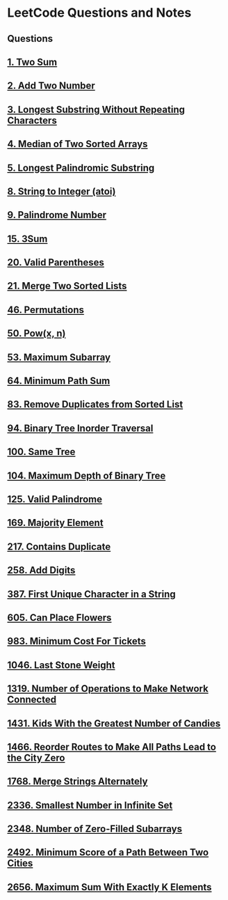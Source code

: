 # LeetCode Questions and Notes

## Questions

## [1. Two Sum](/DSA%20Practice/LeetCode/1.%20Two%20Sum/README.md)

## [2. Add Two Number](/DSA%20Practice/LeetCode/2.%20Add%20Two%20Number/README.md)

## [3. Longest Substring Without Repeating Characters](/DSA%20Practice/LeetCode/3.%20Longest%20Substring%20Without%20Repeating%20Characters/README.md)

## [4. Median of Two Sorted Arrays](/DSA%20Practice/LeetCode/4.%20Median%20of%20Two%20Sorted%20Arrays/README.md)

## [5. Longest Palindromic Substring](/DSA%20Practice/LeetCode/5.%20Longest%20Palindromic%20Substring/README.md)

## [8. String to Integer (atoi)](/DSA%20Practice/LeetCode/8.%20String%20to%20Integer%20(atoi)/README.md)

## [9. Palindrome Number](/DSA%20Practice/LeetCode/9.%20Palindrome%20Number/README.md)

## [15. 3Sum](/DSA%20Practice/LeetCode/15.%203Sum/README.md)

## [20. Valid Parentheses](/DSA%20Practice/LeetCode/20.%20Valid%20Parentheses/README.md)

## [21. Merge Two Sorted Lists](/DSA%20Practice/LeetCode/21.%20Merge%20Two%20Sorted%20Lists/README.md)

## [46. Permutations](/DSA%20Practice/LeetCode/46.%20Permutations/README.md)

## [50. Pow(x, n)](/DSA%20Practice/LeetCode//50.%20Pow(x%2C%20n)//README.md)

## [53. Maximum Subarray](/DSA%20Practice/LeetCode/53.%20Maximum%20Subarray/README.md)

## [64. Minimum Path Sum](/DSA%20Practice/LeetCode/64.%20Minimum%20Path%20Sum/README.md)

## [83. Remove Duplicates from Sorted List](/DSA%20Practice/LeetCode/83.%20Remove%20Duplicates%20from%20Sorted%20List/README.md)

## [94. Binary Tree Inorder Traversal](/DSA%20Practice/LeetCode/94.%20Binary%20Tree%20Inorder%20Traversal/README.md)

## [100. Same Tree](/DSA%20Practice/LeetCode/100.%20Same%20Tree/README.md)

## [104. Maximum Depth of Binary Tree](/DSA%20Practice/LeetCode/104.%20Maximum%20Depth%20of%20Binary%20Tree/README.md)

## [125. Valid Palindrome](/DSA%20Practice/LeetCode/125.%20Valid%20Palindrome/README.md)

## [169. Majority Element](/DSA%20Practice/LeetCode/169.%20Majority%20Element/README.md)

## [217. Contains Duplicate](/DSA%20Practice/LeetCode/217.%20Contains%20Duplicate/README.md)

## [258. Add Digits](/DSA%20Practice/LeetCode/258.%20Add%20Digits/README.md)

## [387. First Unique Character in a String](/DSA%20Practice/LeetCode/387.%20First%20Unique%20Character%20in%20a%20String/README.md)

## [605. Can Place Flowers](/DSA%20Practice/LeetCode/605.%20Can%20Place%20Flowers/README.md)

## [983. Minimum Cost For Tickets](/DSA%20Practice/LeetCode/983.%20Minimum%20Cost%20For%20Tickets/README.md)

## [1046. Last Stone Weight](/DSA%20Practice/LeetCode/1046.%20Last%20Stone%20Weight/README.md)

## [1319. Number of Operations to Make Network Connected](/DSA%20Practice/LeetCode/1319.%20Number%20of%20Operations%20to%20Make%20Network%20Connected/README.md)

## [1431. Kids With the Greatest Number of Candies](/DSA%20Practice/LeetCode/1431.%20Kids%20With%20the%20Greatest%20Number%20of%20Candies/README.md)

## [1466. Reorder Routes to Make All Paths Lead to the City Zero](/DSA%20Practice/LeetCode/1466.%20Reorder%20Routes%20to%20Make%20All%20Paths%20Lead%20to%20the%20City%20Zero/README.md)

## [1768. Merge Strings Alternately](/DSA%20Practice/LeetCode/1768.%20Merge%20Strings%20Alternately/README.md)

## [2336. Smallest Number in Infinite Set](/DSA%20Practice/LeetCode/2336.%20Smallest%20Number%20in%20Infinite%20Set/README.md)

## [2348. Number of Zero-Filled Subarrays](/DSA%20Practice/LeetCode/2348.%20Number%20of%20Zero-Filled%20Subarrays/README.md)

## [2492. Minimum Score of a Path Between Two Cities](/DSA%20Practice/LeetCode/2492.%20Minimum%20Score%20of%20a%20Path%20Between%20Two%20Cities/README.md)

## [2656. Maximum Sum With Exactly K Elements](/DSA%20Practice/LeetCode/2656.%20Maximum%20Sum%20With%20Exactly%20K%20Elements/README%2Cmd)
